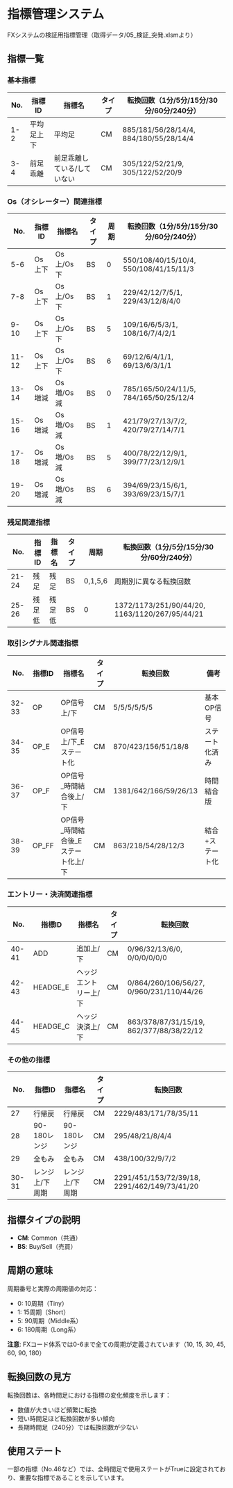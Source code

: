 # 指標管理システム

FXシステムの検証用指標管理（取得データ/05_検証_突発.xlsmより）

## 指標一覧

### 基本指標

| No. | 指標ID | 指標名 | タイプ | 転換回数（1分/5分/15分/30分/60分/240分） |
|-----|--------|--------|--------|-------------------------------------------|
| 1-2 | 平均足上下 | 平均足 | CM | 885/181/56/28/14/4, 884/180/55/28/14/4 |
| 3-4 | 前足乖離 | 前足乖離している/していない | CM | 305/122/52/21/9, 305/122/52/20/9 |

### Os（オシレーター）関連指標

| No. | 指標ID | 指標名 | タイプ | 周期 | 転換回数（1分/5分/15分/30分/60分/240分） |
|-----|--------|--------|--------|------|-------------------------------------------|
| 5-6 | Os上下 | Os上/Os下 | BS | 0 | 550/108/40/15/10/4, 550/108/41/15/11/3 |
| 7-8 | Os上下 | Os上/Os下 | BS | 1 | 229/42/12/7/5/1, 229/43/12/8/4/0 |
| 9-10 | Os上下 | Os上/Os下 | BS | 5 | 109/16/6/5/3/1, 108/16/7/4/2/1 |
| 11-12 | Os上下 | Os上/Os下 | BS | 6 | 69/12/6/4/1/1, 69/13/6/3/1/1 |
| 13-14 | Os増減 | Os増/Os減 | BS | 0 | 785/165/50/24/11/5, 784/165/50/25/12/4 |
| 15-16 | Os増減 | Os増/Os減 | BS | 1 | 421/79/27/13/7/2, 420/79/27/14/7/1 |
| 17-18 | Os増減 | Os増/Os減 | BS | 5 | 400/78/22/12/9/1, 399/77/23/12/9/1 |
| 19-20 | Os増減 | Os増/Os減 | BS | 6 | 394/69/23/15/6/1, 393/69/23/15/7/1 |

### 残足関連指標

| No. | 指標ID | 指標名 | タイプ | 周期 | 転換回数（1分/5分/15分/30分/60分/240分） |
|-----|--------|--------|--------|------|-------------------------------------------|
| 21-24 | 残足 | 残足 | BS | 0,1,5,6 | 周期別に異なる転換回数 |
| 25-26 | 残足低 | 残足低 | BS | 0 | 1372/1173/251/90/44/20, 1163/1120/267/95/44/21 |

### 取引シグナル関連指標

| No. | 指標ID | 指標名 | タイプ | 転換回数 | 備考 |
|-----|--------|--------|--------|----------|------|
| 32-33 | OP | OP信号上/下 | CM | 5/5/5/5/5/5 | 基本OP信号 |
| 34-35 | OP_E | OP信号上/下_Eステート化 | CM | 870/423/156/51/18/8 | ステート化済み |
| 36-37 | OP_F | OP信号_時間結合後上/下 | CM | 1381/642/166/59/26/13 | 時間結合版 |
| 38-39 | OP_FF | OP信号_時間結合後_Eステート化上/下 | CM | 863/218/54/28/12/3 | 結合+ステート化 |

### エントリー・決済関連指標

| No. | 指標ID | 指標名 | タイプ | 転換回数 |
|-----|--------|--------|--------|----------|
| 40-41 | ADD | 追加上/下 | CM | 0/96/32/13/6/0, 0/0/0/0/0/0 |
| 42-43 | HEADGE_E | ヘッジエントリー上/下 | CM | 0/864/260/106/56/27, 0/960/231/110/44/26 |
| 44-45 | HEADGE_C | ヘッジ決済上/下 | CM | 863/378/87/31/15/19, 862/377/88/38/22/12 |

### その他の指標

| No. | 指標ID | 指標名 | タイプ | 転換回数 |
|-----|--------|--------|--------|----------|
| 27 | 行帰戻 | 行帰戻 | CM | 2229/483/171/78/35/11 |
| 28 | 90-180レンジ | 90-180レンジ | CM | 295/48/21/8/4/4 |
| 29 | 全もみ | 全もみ | CM | 438/100/32/9/7/2 |
| 30-31 | レンジ上/下周期 | レンジ上/下周期 | CM | 2291/451/153/72/39/18, 2291/462/149/73/41/20 |

## 指標タイプの説明

- **CM**: Common（共通）
- **BS**: Buy/Sell（売買）

## 周期の意味

周期番号と実際の周期値の対応：
- 0: 10周期（Tiny）
- 1: 15周期（Short）
- 5: 90周期（Middle系）
- 6: 180周期（Long系）

**注意**: FXコード体系では0-6まで全ての周期が定義されています（10, 15, 30, 45, 60, 90, 180）

## 転換回数の見方

転換回数は、各時間足における指標の変化頻度を示します：
- 数値が大きいほど頻繁に転換
- 短い時間足ほど転換回数が多い傾向
- 長期時間足（240分）では転換回数が少ない

## 使用ステート

一部の指標（No.46など）では、全時間足で使用ステートがTrueに設定されており、重要な指標であることを示しています。